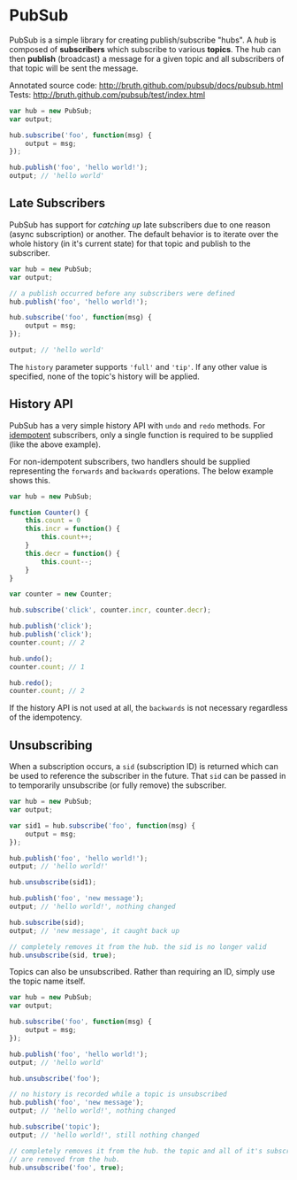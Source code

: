 PubSub
======

PubSub is a simple library for creating publish/subscribe "hubs".
A _hub_ is composed of **subscribers** which subscribe to various **topics**.
The hub can then **publish** (broadcast) a message for a given topic and all
subscribers of that topic will be sent the message.

Annotated source code: http://bruth.github.com/pubsub/docs/pubsub.html
Tests: http://bruth.github.com/pubsub/test/index.html

```javascript
var hub = new PubSub;
var output;

hub.subscribe('foo', function(msg) {
    output = msg;
});

hub.publish('foo', 'hello world!');
output; // 'hello world'
```

Late Subscribers
----------------
PubSub has support for _catching up_ late subscribers due to one reason
(async subscription) or another. The default behavior is to iterate over
the whole history (in it's current state) for that topic and publish to
the subscriber.

```javascript
var hub = new PubSub;
var output;

// a publish occurred before any subscribers were defined
hub.publish('foo', 'hello world!');

hub.subscribe('foo', function(msg) {
    output = msg;
});

output; // 'hello world'
```

The ``history`` parameter supports ``'full'`` and ``'tip'``. If any other
value is specified, none of the topic's history will be applied.


History API
-----------
PubSub has a very simple history API with ``undo`` and ``redo`` methods.
For [idempotent][1] subscribers, only a single function is required to be
supplied (like the above example).

For non-idempotent subscribers, two handlers should be supplied representing the
``forwards`` and ``backwards`` operations. The below example shows this.

[1]: http://en.wikipedia.org/wiki/Idempotence

```javascript
var hub = new PubSub;

function Counter() {
    this.count = 0
    this.incr = function() {
        this.count++;
    }
    this.decr = function() {
        this.count--;
    }
}

var counter = new Counter;

hub.subscribe('click', counter.incr, counter.decr);

hub.publish('click');
hub.publish('click');
counter.count; // 2

hub.undo();
counter.count; // 1

hub.redo();
counter.count; // 2
```

If the history API is not used at all, the ``backwards`` is not necessary
regardless of the idempotency.

Unsubscribing
-------------
When a subscription occurs, a ``sid`` (subscription ID) is returned which can
be used to reference the subscriber in the future. That ``sid`` can be passed
in to temporarily unsubscribe (or fully remove) the subscriber.

```javascript
var hub = new PubSub;
var output;

var sid1 = hub.subscribe('foo', function(msg) {
    output = msg;
});

hub.publish('foo', 'hello world!');
output; // 'hello world!'

hub.unsubscribe(sid1);

hub.publish('foo', 'new message');
output; // 'hello world!', nothing changed

hub.subscribe(sid);
output; // 'new message', it caught back up

// completely removes it from the hub. the sid is no longer valid
hub.unsubscribe(sid, true); 
```

Topics can also be unsubscribed. Rather than requiring an ID, simply use
the topic name itself.

```javascript
var hub = new PubSub;
var output;

hub.subscribe('foo', function(msg) {
    output = msg;
});

hub.publish('foo', 'hello world!');
output; // 'hello world'

hub.unsubscribe('foo');

// no history is recorded while a topic is unsubscribed
hub.publish('foo', 'new message');
output; // 'hello world!', nothing changed

hub.subscribe('topic');
output; // 'hello world!', still nothing changed

// completely removes it from the hub. the topic and all of it's subscribers
// are removed from the hub.
hub.unsubscribe('foo', true); 
```
